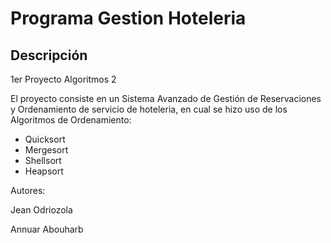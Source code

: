 # Programa Gestion Hoteleria

## Descripción

1er Proyecto Algoritmos 2

El proyecto consiste en un Sistema Avanzado de Gestión de Reservaciones y Ordenamiento de servicio de hoteleria, en cual se hizo uso de los Algoritmos de Ordenamiento:

- Quicksort
- Mergesort
- Shellsort
- Heapsort

Autores:

Jean Odriozola

Annuar Abouharb